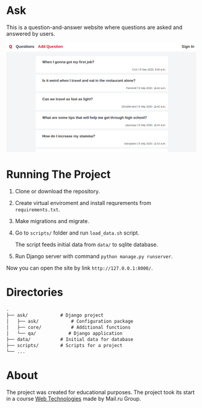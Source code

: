 # Ask

This is a question-and-answer website where questions are asked and answered by users.

<img src="details/header.png" alt="image-20200909182311345" />


# Running The Project

1. Clone or download the repository.

2. Create virtual enviroment and install requrements from `requirements.txt`.

3. Make migrations and migrate.

4. Go to `scripts/` folder and run `load_data.sh` script.

   The script feeds initial data from `data/` to sqlite database.

5. Run Django server with command `python manage.py runserver`.

Now you can open the site by link `http://127.0.0.1:8000/`.



# Directories

```
.
├── ask/			# Django project
│   ├── ask/			# Configuration package	
│   ├── core/ 			# Additional functions 
│   └── qa/ 		   # Django application
├── data/			# Initial data for database
├── scripts/		# Scripts for a project
└── ...
```


# About

The project was created for educational purposes. The project took its start in a course [Web Technologies](https://stepik.org/course/154) made by Mail.ru Group.
